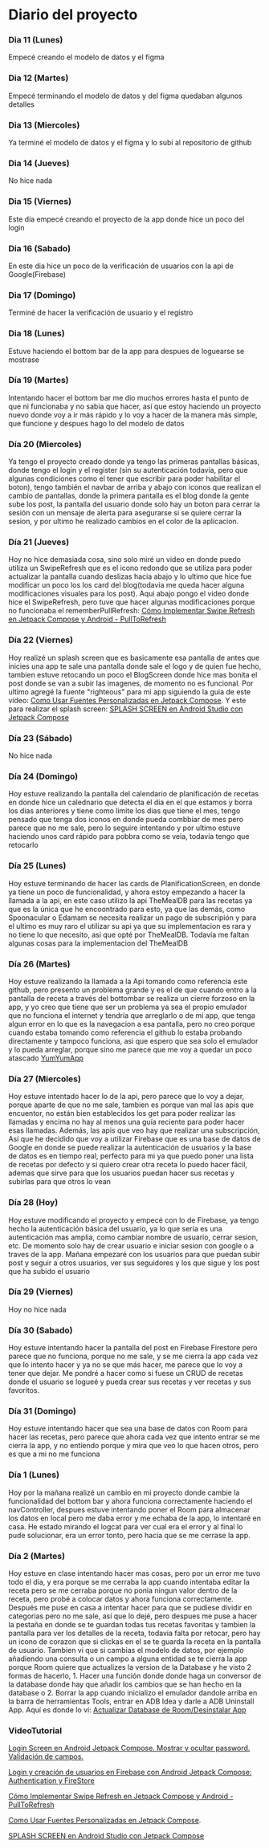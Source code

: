 # Diario del proyecto

### Dia 11 (Lunes)
Empecé creando el modelo de datos y el figma

### Dia 12 (Martes)
Empecé terminando el modelo de datos y del figma quedaban algunos detalles

### Dia 13 (Miercoles)
Ya terminé el modelo de datos y el figma y lo subi al repositorio de github

### Dia 14 (Jueves)
No hice nada

### Dia 15 (Viernes)
Este día empecé creando el proyecto de la app donde hice un poco del login

### Dia 16 (Sabado)
En este dia hice un poco de la verificación de usuarios con la api de Google(Firebase)

### Dia 17 (Domingo)
Terminé de hacer la verificación de usuario y el registro

### Dia 18 (Lunes)
Estuve haciendo el bottom bar de la app para despues de loguearse se mostrase

### Día 19 (Martes)
Intentando hacer el bottom bar me dio muchos errores hasta el punto de que ni funcionaba y no sabia que hacer, así que estoy haciendo un proyecto nuevo donde voy a ir más rápido y lo voy a hacer de la manera más simple, que funcione y despues hago lo del modelo de datos

### Día 20 (Miercoles)
Ya tengo el proyecto creado donde ya tengo las primeras pantallas básicas, donde tengo el login y el register (sin su autenticación todavía, pero que algunas condiciones como el tener que escribir para poder habilitar el boton), tengo también el navbar de arriba y abajo con iconos que realizan el cambio de pantallas, donde la primera pantalla es el blog donde la gente sube los post, la pantalla del usuario donde solo hay un boton para cerrar la sesión con un mensaje de alerta para asegurarse si se quiere cerrar la sesion, y por ultimo he realizado cambios en el color de la aplicacion.

### Día 21 (Jueves)
Hoy no hice demasiada cosa, sino solo miré un video en donde puedo utiliza un SwipeRefresh que es el icono redondo que se utiliza para poder actualizar la pantalla cuando deslizas hacia abajo y lo ultimo que hice fue modificar un poco los los card del blog(todavia me queda hacer alguna modificaciones visuales para los post). Aqui abajo pongo el video donde hice el SwipeRefresh, pero tuve que hacer algunas modificaciones porque no funcionaba el rememberPullRefresh:
[Cómo Implementar Swipe Refresh en Jetpack Compose y Android - PullToRefresh](https://www.youtube.com/watch?v=5PAMCy6JCHk&list=PLFV6hE_GSkxWv3sdBR2yeoYvdG_hohPwP&index=31&ab_channel=MartinKiperszmid%7CProgramador)

### Día 22 (Viernes)
Hoy realizé un splash screen que es basicamente esa pantalla de antes que inicies una app te sale una pantalla donde sale el logo y de quien fue hecho, tambien estuve retocando un poco el BlogScreen donde hice mas bonita el post donde se van a subir las imagenes, de momento no es funcional. Por ultimo agregé la fuente "righteous" para mi app siguiendo la guia de este video:
[Como Usar Fuentes Personalizadas en Jetpack Compose](https://www.youtube.com/watch?v=mIG_KEGr7Pc&ab_channel=MartinKiperszmid%7CProgramador).
Y este para realizar el splash screen:
[SPLASH SCREEN en Android Studio con Jetpack Compose](https://www.youtube.com/watch?v=Ww16yyN4noo&ab_channel=MoureDevbyBraisMoure)

### Día 23 (Sábado)
No hice nada

### Día 24 (Domingo)
Hoy estuve realizando la pantalla del calendario de planificación de recetas en donde hice un calednario que detecta el dia en el que estamos y borra los dias anteriores y tiene como limite los dias que tiene el mes, tengo pensado que tenga dos iconos en donde pueda combbiar de mes pero parece que no me sale, pero lo seguire intentando y por ultimo estuve haciendo unos card rápido para pobbra como se veia, todavia tengo que retocarlo

### Día 25 (Lunes)
Hoy estuve terminando de hacer las cards de PlanificationScreen, en donde ya tiene un poco de funcionalidad, y ahora estoy empezando a hacer la llamada a la api, en este caso utilizo la api TheMealDB para las recetas ya que es la única que he encoontrado para esto, ya que las demás, como Spoonacular o Edamam se necesita realizar un pago de subscripión y para el ultimo es muy raro el utilizar su api ya que su implementacion es rara y no tiene lo que necesito, asi que opté por TheMealDB. Todavía me faltan algunas cosas para la implementacion del TheMealDB 

### Día 26 (Martes)
Hoy estuve realizando la llamada a la Api tomando como referencia este github, pero presento un problema grande y es el de que cuando entro a la pantalla de receta a través del bottombar se realiza un cierre forzoso en la app, y yo creo que tiene que ser un problema ya sea el propio emulador que no funciona el internet y tendría que arreglarlo o de mi app, que tenga algun error en lo que es la navegacion a esa pantalla, pero no creo porque cuando estaba tomando como referencia el github lo estaba probando directamente y tampoco funciona, asi que espero que sea solo el emulador y lo pueda arreglar, porque sino me parece que me voy a quedar un poco atascado
[YumYumApp](https://github.com/LcsMilhan/YumYumApp/tree/master/app/src/main/java/com/example/yumyum)

### Día 27 (Miercoles)
Hoy estuve intentado hacer lo de la api, pero parece que lo voy a dejar, porque aparte de que no me sale, tambien es porque van mal las apis que encuentor, no están bien establecidos los get para poder realizar las llamadas y encima no hay al menos una guía reciente para poder hacer esas llamadas. Además, las apis que veo hay que realizar una subscripción, Así que he decidido que voy a utilizar Firebase que es una base de datos de Google en donde se puede realizar la autenticación de usuarios y la base de datos es en tiempo real, perfecto para mi ya que puedo poner una lista de recetas por defecto y si quiero crear otra receta lo puedo hacer fácil, ademas que sirve para que los usuarios puedan hacer sus recetas y subirlas para que otros lo vean

### Día 28 (Hoy)
Hoy estuve modificando el proyecto y empecé con lo de Firebase, ya tengo hecho la autenticación básica del usuario, ya lo que sería es una autenticación mas amplia, como cambiar nombre de usuario, cerrar sesion, etc. De momento solo hay de crear usuario e iniciar sesion con google o a traves de la app. Mañana empezaré con los usuarios para que puedan subir post y seguir a otros usuarios, ver sus seguidores y los que sigue y los post que ha subido el usuario

### Día 29 (Viernes)
Hoy no hice nada

### Día 30 (Sabado)
Hoy estuve intentando hacer la pantalla del post en Firebase Firestore pero parece que no funciona, porque no me sale, y se me cierra la app cada vez que lo intento hacer y ya no se que más hacer, me parece que lo voy a tener que dejar. Me pondré a hacer como si fuese un CRUD de recetas donde el usuario se logueé y pueda crear sus recetas y ver recetas y sus favoritos.

### Día 31 (Domingo)
Hoy estuve intentando hacer que sea una base de datos con Room para hacer las recetas, pero parece que ahora cada vez que intento entrar se me cierra la app, y no entiendo porque y mira que veo lo que hacen otros, pero es que a mi no me funciona

### Día 1 (Lunes)
Hoy por la mañana realizé un cambio en mi proyecto donde cambie la funcionalidad del bottom bar y ahora funciona correctamente haciendo el navController, despues estuve intentando poner el Room para almacenar los datos en local pero me daba error y me echaba de la app, lo intentaré en casa. He estado mirando el logcat para ver cual era el error y al final lo pude solucionar, era un error tonto, pero hacía que se me cerrase la app.

### Día 2 (Martes)
Hoy estuve en clase intentando hacer mas cosas, pero por un error me tuvo todo el dia, y era porque se me cerraba la app cuando intentaba editar la receta pero se me cerraba porque no ponia ningun valor dentro de la receta, pero probé a colocar datos y ahora funciona correctamente. Después me puse en casa a intentar hacer para que se pudiese dividir en categorias pero no me sale, así que lo dejé, pero despues me puse a hacer la pestaña en donde se te guardan todas tus recetas favoritas y tambien la pantalla para ver los detalles de la receta, todavia falta por retocar, pero hay un icono de corazon que si clickas en el se te guarda la receta en la pantalla de usuario. Tambien vi que si cambias el modelo de datos, por ejemplo añadiendo una consulta o un campo a alguna entidad se te cierra la app porque Room quiere que actualizes la version de la Database y he visto 2 formas de hacerlo, 1. Hacer una función donde donde haga un conversor de la database donde hay que añadir los cambios que se han hecho en la database o 2. Borrar la app cuando inicializo el emulador dandole arriba en la barra de herramientas Tools, entrar en ADB Idea y darle a ADB Uninstall App. Aquí es donde lo ví:
[Actualizar Database de Room/Desinstalar App](https://github.com/android/codelab-android-workmanager/issues/283)

### VideoTutorial
[Login Screen en Android Jetpack Compose. Mostrar y ocultar password. Validación de campos.](https://www.youtube.com/watch?v=lC_mgTqiaSM&ab_channel=Gibr%C3%A1nGarc%C3%ADa)

[Login y creación de usuarios en Firebase con Android Jetpack Compose: Authentication y FireStore](https://www.youtube.com/watch?v=NFot9_bSFhw&ab_channel=Gibr%C3%A1nGarc%C3%ADa)

[Cómo Implementar Swipe Refresh en Jetpack Compose y Android - PullToRefresh](https://www.youtube.com/watch?v=5PAMCy6JCHk&list=PLFV6hE_GSkxWv3sdBR2yeoYvdG_hohPwP&index=31&ab_channel=MartinKiperszmid%7CProgramador)

[Como Usar Fuentes Personalizadas en Jetpack Compose](https://www.youtube.com/watch?v=mIG_KEGr7Pc&ab_channel=MartinKiperszmid%7CProgramador).

[SPLASH SCREEN en Android Studio con Jetpack Compose](https://www.youtube.com/watch?v=Ww16yyN4noo&ab_channel=MoureDevbyBraisMoure)